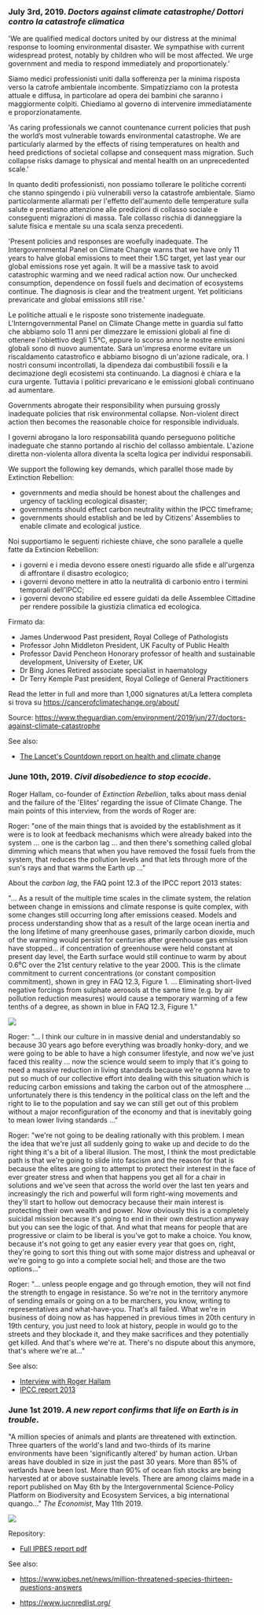 ### July 3rd, 2019. *Doctors against climate catastrophe/ Dottori contro la catastrofe climatica*

'We are qualified medical doctors united by our distress at the minimal
response to looming environmental disaster.
We sympathise with current widespread protest, notably by children who will
be most affected. We urge government and
media to respond immediately and proportionately.'

Siamo medici professionisti uniti dalla sofferenza per la minima risposta
verso
la catrofe ambientale incombente.
Simpatizziamo con la protesta attuale e diffusa, in particolare ad opera
dei bambini che
saranno i maggiormente colpiti. Chiediamo al governo di intervenire
immediatamente e proporzionatamente.

'As caring professionals we cannot countenance current policies that push
the world’s most
vulnerable towards environmental catastrophe. We are particularly alarmed
by the effects of
rising temperatures on health and heed predictions of societal collapse and
consequent mass migration.
Such collapse risks damage to physical and mental health on an
unprecedented scale.'

In quanto dediti professionisti, non possiamo tollerare le politiche
correnti che stanno
spingendo i più vulnerabili verso la catastrofe ambientale. Siamo
particolarmente allarmati per
l'effetto dell'aumento delle temperature sulla salute e prestiamo
attenzione alle predizioni
di collasso sociale e conseguenti migrazioni di massa.
Tale collasso rischia di danneggiare la salute fisica e mentale su una
scala senza precedenti.

'Present policies and responses are woefully inadequate. The
Intergovernmental Panel
on Climate Change warns that we have only 11 years to halve global
emissions to meet
their 1.5C target, yet last year our global emissions rose yet again. It
will be a massive
task to avoid catastrophic warming and we need radical action now. Our
unchecked consumption,
dependence on fossil fuels and decimation of ecosystems continue.
The diagnosis is clear and the treatment urgent. Yet politicians
prevaricate and global emissions
still rise.'

Le politiche attuali e le risposte sono tristemente inadeguate.
L'Interngovernmental Panel on Climate Change
mette in guardia sul fatto che abbiamo solo 11 anni per dimezzare le
emissioni globali al fine
di ottenere l'obiettivo degli 1.5°C, eppure lo scorso anno le nostre
emissioni globali sono di nuovo
aumentate. Sarà un'impresa enorme evitare un riscaldamento catastrofico e
abbiamo bisogno di un'azione radicale,
ora. I nostri consumi incontrollati, la dipendeza dai combustibili fossili
e la decimazione degli ecosistemi
sta continuando.
La diagnosi è chiara e la cura urgente. Tuttavia i politici prevaricano e
le emissioni globali
continuano ad aumentare.

Governments abrogate their responsibility when pursuing grossly inadequate
policies that
risk environmental collapse. Non-violent direct action then becomes the
reasonable choice for responsible individuals.

I governi abrogano la loro responsabilità quando perseguono politiche
inadeguate che stanno portando
al rischio del collasso ambientale. L'azione diretta non-violenta allora
diventa la scelta logica
per individui responsabili.

We support the following key demands, which parallel those made by
Extinction Rebellion:
- governments and media should be honest about the challenges and urgency
of tackling ecological disaster;
- governments should effect carbon neutrality within the IPCC timeframe;
- governments should establish and be led by Citizens’ Assemblies to enable
climate and ecological justice.

Noi supportiamo le seguenti richieste chiave, che sono parallele a quelle
fatte da Extincion Rebellion:
- i governi e i media devono essere onesti riguardo alle sfide e
all'urgenza di affrontare il disastro ecologico;
- i governi devono mettere in atto la neutralità di carbonio entro i
termini temporali dell'IPCC;
- i governi devono stabilire ed essere guidati da delle Assemblee Cittadine
per rendere possibile la giustizia
climatica ed ecologica.

Firmato da:
- James Underwood Past president, Royal College of Pathologists
- Professor John Middleton President, UK Faculty of Public Health
- Professor David Pencheon Honorary professor of health and sustainable
development, University of Exeter, UK
- Dr Bing Jones Retired associate specialist in haematology
- Dr Terry Kemple Past president, Royal College of General Practitioners

Read the letter in full and more than 1,000 signatures at/La lettera completa si trova su 
https://cancerofclimatechange.org/about/

Source:
https://www.theguardian.com/environment/2019/jun/27/doctors-against-climate-catastrophe

See also:
- [The Lancet's Countdown report on health and climate change](./lancet_files/watts_2018.pdf)  

### June 10th, 2019. *Civil disobedience to stop ecocide*.

Roger Hallam, co-founder of *Extinction Rebellion*,
talks about mass denial and the failure of the 'Elites' 
regarding the issue of Climate Change. 
The main points of this interview, from the words of Roger are:

Roger: "one of the main things that is avoided by the establishment as it were
is to look at feedback mechanisms which were already baked into the system ...
one is the carbon lag ... and then there's something called global dimming which means
that when you have removed the fossil fuels from the system, that
reduces the pollution levels and that lets through more of the sun's rays
and that warms the Earth up ..."

About the *carbon lag*, the FAQ point 12.3 of the IPCC report 2013 states:

"... As a result of the multiple time scales in the climate
system, the relation between change in emissions and climate
response is quite complex, with some changes still occurring
long after emissions ceased. Models and process understanding
show that as a result of the large ocean inertia and the long lifetime
of many greenhouse gases, primarily carbon dioxide, much of the
warming would persist for centuries after greenhouse gas emission have 
stopped... if concentration of greenhouse were
held constant at present day level, the Earth surface would still
continue to warm by about 0.6⁰C over the 21st century relative to the 
year 2000. This is the climate commitment to current concentrations
(or constant composition commitment), shown in grey in FAQ 12.3, Figure 1.
... Eliminating short-lived negative forcings from sulphate
aerosols at the same time (e.g. by air pollution reduction measures)
would cause a temporary warming of a few tenths of a degree, as
shown in blue in FAQ 12.3, Figure 1."

![](./ipcc_files/faq12.3_2013.png)

Roger: "... I think our culture in in massive denial and understandably so
because 30 years ago before everything was broadly honky-dory, and we were 
going to be able to have a high consumer lifestyle,
and now we've just faced this reality ... now the science would seem 
to imply that it's going to need a massive reduction in living standards 
because we're gonna have to put so much of our collective effort into dealing with
this situation which is reducing carbon emissions and taking the carbon
out of the atmosphere ... unfortunately there is this tendency in the political
class on the left and the right to lie to the population and say we can still
get out of this problem without a major reconfiguration of the economy
and that is inevitably going to mean lower living standards ..."

Roger: "we're not going to be dealing rationally with this problem.
I mean the idea that we're just all suddenly going to wake up and decide
to do the right thing it's a bit of a liberal illusion.
The most, I think the most predictable path is that we're going to slide into
fascism and the reason for that is because the elites are going to attempt to
protect their interest in the face of ever greater stress and when that happens you get
all for a chair in solutions and we've seen that across the world over the last ten years
and increasingly the rich and powerful will form right-wing movements and they'll
start to hollow out democracy because their main interest is protecting their own
wealth and power. Now obviously this is a completely suicidal mission because it's going
to end in their own destruction anyway but you can see the logic of that.
And what that means for people that are progressive or claim to be liberal is
you've got to make a choice. You know, because it's not going to get any easier every year that
goes on, right, they're going to sort this thing out with some major distress and upheaval
or we're going to go into a complete social hell; and those are the two options..."

Roger: "... unless people engage and go through emotion, they will not find the strength to 
engage in resistance. So we're not in the territory anymore of sending emails or going on
a to be marchers, you know, writing to representatives and what-have-you. That's all failed.
What we're in business of doing now as has happened in previous times in 20th century
in 19th century, you just need to look at history, people in would go to the streets and 
they blockade it, and they make sacrifices and they potentially get killed.
And that's where we're at. There's no dispute about this anymore, that's where we're at..."


See also:
- [Interview with Roger Hallam](https://www.youtube.com/watch?v=220tv9Jktmg)
- [IPCC report 2013](https://www.ipcc.ch/site/assets/uploads/2018/02/WG1AR5_all_final.pdf)

### June 1st 2019. *A new report confirms that life on Earth is in trouble*.

"A million species of animals and plants are threatened with extinction.
Three quarters of the world's land and two-thirds of its marine environments
have been 'significantly altered' by human action. 
Urban areas have doubled in size in just the past 30 years. 
More than 85% of wetlands have been lost. More than 90% of ocean fish
stocks are being harvested at or above sustainable levels.
There are among claims made in a report published on May 6th by the 
Intergovernmental Science-Policy Platform on Biodiversity and Ecosystem
Services, a big international quango..." *The Economist*, May 11th 2019. 

![](./ipbes_files/6_may_2019_fig.3.png)

Repository:

- [Full IPBES report pdf](./ipbes_files/spm_6_may_2019.pdf)

See also:
- https://www.ipbes.net/news/million-threatened-species-thirteen-questions-answers

- https://www.iucnredlist.org/



